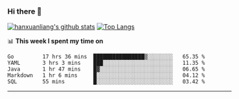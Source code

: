 ### Hi there 👋

<!--
**hanxuanliang/hanxuanliang** is a ✨ _special_ ✨ repository because its `README.md` (this file) appears on your GitHub profile.

Here are some ideas to get you started:

- 🔭 I’m currently working on ...
- 🌱 I’m currently learning ...
- 👯 I’m looking to collaborate on ...
- 🤔 I’m looking for help with ...
- 💬 Ask me about ...
- 📫 How to reach me: ...
- 😄 Pronouns: ...
- ⚡ Fun fact: ...
-->
[![hanxuanliang's github stats](https://github-readme-stats.vercel.app/api?username=hanxuanliang&count_private=true&show_icons=true)](https://github.com/anuraghazra/github-readme-stats)
[![Top Langs](https://github-readme-stats.vercel.app/api/top-langs/?username=hanxuanliang&layout=compact)](https://github.com/anuraghazra/github-readme-stats)

📊 **This week I spent my time on**
<!--START_SECTION:waka-->
```text
Go         17 hrs 36 mins  ████████████████▒░░░░░░░░   65.35 % 
YAML       3 hrs 3 mins    ███░░░░░░░░░░░░░░░░░░░░░░   11.35 % 
Java       1 hr 47 mins    █▓░░░░░░░░░░░░░░░░░░░░░░░   06.65 % 
Markdown   1 hr 6 mins     █░░░░░░░░░░░░░░░░░░░░░░░░   04.12 % 
SQL        55 mins         █░░░░░░░░░░░░░░░░░░░░░░░░   03.42 % 
```
<!--END_SECTION:waka-->

***